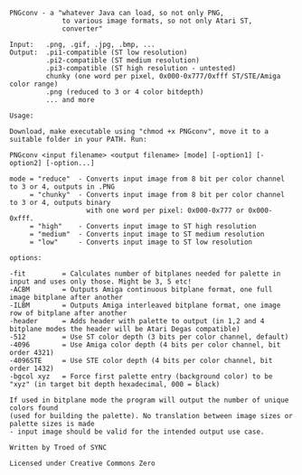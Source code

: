     PNGconv - a "whatever Java can load, so not only PNG,
                 to various image formats, so not only Atari ST,
                 converter"

    Input:   .png, .gif, .jpg, .bmp, ...
    Output:  .pi1-compatible (ST low resolution)
             .pi2-compatible (ST medium resolution)
             .pi3-compatible (ST high resolution - untested)
             chunky (one word per pixel, 0x000-0x777/0xfff ST/STE/Amiga color range)
             .png (reduced to 3 or 4 color bitdepth)
             ... and more

    Usage:

    Download, make executable using "chmod +x PNGconv", move it to a suitable folder in your PATH. Run:

    PNGconv <input filename> <output filename> [mode] [-option1] [-option2] [-option...]

    mode = "reduce"  - Converts input image from 8 bit per color channel to 3 or 4, outputs in .PNG
         = "chunky"  - Converts input image from 8 bit per color channel to 3 or 4, outputs binary
                       with one word per pixel: 0x000-0x777 or 0x000-0xfff.
         = "high"    - Converts input image to ST high resolution
         = "medium"  - Converts input image to ST medium resolution
         = "low"     - Converts input image to ST low resolution

    options:

    -fit         = Calculates number of bitplanes needed for palette in input and uses only those. Might be 3, 5 etc!
    -ACBM        = Outputs Amiga continuous bitplane format, one full image bitplane after another
    -ILBM        = Outputs Amiga interleaved bitplane format, one image row of bitplane after another
    -header      = Adds header with palette to output (in 1,2 and 4 bitplane modes the header will be Atari Degas compatible)
    -512         = Use ST color depth (3 bits per color channel, default)
    -4096        = Use Amiga color depth (4 bits per color channel, bit order 4321)
    -4096STE     = Use STE color depth (4 bits per color channel, bit order 1432)
    -bgcol xyz   = Force first palette entry (background color) to be "xyz" (in target bit depth hexadecimal, 000 = black)

    If used in bitplane mode the program will output the number of unique colors found
    (used for building the palette). No translation between image sizes or palette sizes is made
    - input image should be valid for the intended output use case.

    Written by Troed of SYNC

    Licensed under Creative Commons Zero

